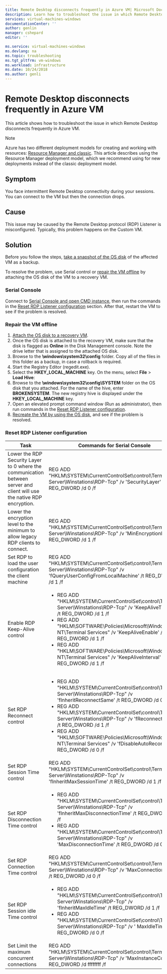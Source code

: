 ```yaml
---
title: Remote Desktop disconnects frequently in Azure VM| Microsoft Docs
description: Learn how to troubleshoot the issue in which Remote Desktop disconnects frequently in Azure VM.
services: virtual-machines-windows
documentationCenter: ''
author: genlin
manager: cshepard
editor: ''

ms.service: virtual-machines-windows
ms.devlang: na
ms.topic: troubleshooting
ms.tgt_pltfrm: vm-windows
ms.workload: infrastructure
ms.date: 10/24/2018
ms.author: genli
---
```


# Remote Desktop disconnects frequently in Azure VM

This article shows how to troubleshoot the issue in which Remote Desktop disconnects frequently in Azure VM.

> [!NOTE] 
> Azure has two different deployment models for creating and working with resources: 
[Resource Manager and classic](../../azure-resource-manager/resource-manager-deployment-model.md). This article describes using the Resource Manager deployment model, which we recommend using for new deployments instead of the classic deployment model.

## Symptom 

You face intermittent Remote Desktop connectivity during your sessions. You can connect to the VM but then the connection drops.

## Cause

This issue may be caused by the Remote Desktop protocol (RDP) Listener is misconfigured. Typically, this problem happens on the Custom VM.

## Solution

Before you follow the steps, [take a snapshot of the OS disk](../windows/snapshot-copy-managed-disk.md) of the affected VM as a backup. 

To resolve the problem, use Serial control or [repair the VM offline](#repair-the-vm-offline) by attaching the OS disk of the VM to a recovery VM.

### Serial Console 

Connect to [Serial Console and open CMD instance](./serial-console-windows.md), then run the commands in the [Reset RDP Listener configuration](#reset-rdp-listener-configuration) section. After that, restart the VM to see if the problem is resolved.

### Repair the VM offline

1. [Attach the OS disk to a recovery VM](../windows/troubleshoot-recovery-disks-portal.md).
2. Once the OS disk is attached to the recovery VM, make sure that the disk is flagged as **Online** in the Disk Management console. Note the drive letter that is assigned to the attached OS disk.
3. Browse to the **\windows\system32\config** folder. Copy all of the files in this folder as a backup, in case a rollback is required.
4. Start the Registry Editor (regedit.exe).
5. Select the **HKEY_LOCAL_MACHINE** key. On the menu, select **File** > **Load Hive**:
6. Browse to the **\windows\system32\config\SYSTEM** folder on the OS disk that you attached. For the name of the hive, enter **BROKENSYSTEM**. The new registry hive is displayed under the **HKEY_LOCAL_MACHINE** key. 
7. Open an elevated prompt command window (Run as administrator), then run commands in the [Reset RDP Listener configuration](#reset-rdp-listener-configuration). 
8. [Recreate the VM by using the OS disk](../windows/troubleshoot-recovery-disks-portal.md), and see if the problem is resolved.


### Reset RDP Listener configuration

| Task                                                                                                                        |Commands for Serial Console                                                                                                                                                                                                                                                                                                                                                                                                    |Commands for Repair the VM offline                                                                                                                                                                                                                                                                                                                                                                                                          |
|-----------------------------------------------------------------------------------------------------------------------------|-------------------------------------------------------------------------------------------------------------------------------------------------------------------------------------------------------------------------------------------------------------------------------------------------------------------------------------------------------------------------------------------------------------------|--------------------------------------------------------------------------------------------------------------------------------------------------------------------------------------------------------------------------------------------------------------------------------------------------------------------------------------------------------------------------------------------------------------------------------|
| Lower the RDP   Security Layer to 0 where the communication between server and client will   use the native RDP encryption. | REG ADD   "HKLM\SYSTEM\CurrentControlSet\control\Terminal   Server\Winstations\RDP-Tcp" /v 'SecurityLayer' /t REG_DWORD /d 0 /f                                                                                                                                                                                                                                                                                   | REG ADD   "HKLM\BROKENSYSTEM\ControlSet001\control\Terminal   Server\Winstations\RDP-Tcp" /v 'SecurityLayer' /t REG_DWORD /d 0 /f                                                                                                                                                                                                                                                                                              |
| Lower the   encryption level to the minimum to allow legacy RDP clients to connect.                                         | REG ADD   "HKLM\SYSTEM\CurrentControlSet\control\Terminal   Server\Winstations\RDP-Tcp" /v 'MinEncryptionLevel' /t REG_DWORD /d 1 /f                                                                                                                                                                                                                                                                              | REG ADD   "HKLM\BROKENSYSTEM\ControlSet001\control\Terminal   Server\Winstations\RDP-Tcp" /v 'MinEncryptionLevel' /t REG_DWORD /d 1 /f                                                                                                                                                                                                                                                                                         |
| Set RDP to load the   user configuration the client machine                                                                 | REG ADD   "HKLM\SYSTEM\CurrentControlSet\control\Terminal   Server\Winstations\RDP-Tcp" /v 'fQueryUserConfigFromLocalMachine' /t   REG_DWORD /d 1 /f                                                                                                                                                                                                                                                              | REG ADD   "HKLM\BROKENSYSTEM\ControlSet001\control\Terminal   Server\Winstations\RDP-Tcp" /v 'fQueryUserConfigFromLocalMachine' /t   REG_DWORD /d 1 /f                                                                                                                                                                                                                                                                         |
| Enable RDP   Keep-Alive control                                                                                             |  <ul><li>REG ADD   "HKLM\SYSTEM\CurrentControlSet\control\Terminal  Server\Winstations\RDP-Tcp" /v 'KeepAliveTimeout' /t REG_DWORD /d 1   /f </li><li>REG ADD "HKLM\SOFTWARE\Policies\Microsoft\Windows NT\Terminal   Services" /v 'KeepAliveEnable' /t REG_DWORD /d 1 /f  </li><li> REG ADD   "HKLM\SOFTWARE\Policies\Microsoft\Windows NT\Terminal Services" /v   'KeepAliveInterval' /t REG_DWORD /d 1 /f </li></ul>                 | <ul><li>REG ADD "HKLM\BROKENSYSTEM\ControlSet001\control\Terminal   Server\Winstations\RDP-Tcp" /v 'KeepAliveTimeout' /t REG_DWORD /d 1 /f </li><li>        REG ADD   "HKLM\BROKENSOFTWARE\Policies\Microsoft\Windows NT\Terminal   Services" /v 'KeepAliveEnable' /t REG_DWORD /d 1 /f  </li><li> REG ADD            "HKLM\BROKENSOFTWARE\Policies\Microsoft\Windows NT\Terminal   Services" /v 'KeepAliveInterval' /t REG_DWORD /d 1 /f </li></ul>    |
| Set RDP Reconnect   control                                                                                                 |  <ul><li>REG ADD   "HKLM\SYSTEM\CurrentControlSet\control\Terminal   Server\Winstations\RDP-Tcp" /v 'fInheritReconnectSame' /t REG_DWORD /d 0   /f </li><li>    REG ADD "HKLM\SYSTEM\CurrentControlSet\control\Terminal   Server\Winstations\RDP-Tcp" /v 'fReconnectSame' /t REG_DWORD /d 1   /f  </li><li>  REG ADD "HKLM\SOFTWARE\Policies\Microsoft\Windows NT\Terminal   Services" /v 'fDisableAutoReconnect' /t REG_DWORD /d 0 /f </li></ul> |  <ul><li>REG ADD   "HKLM\BROKENSYSTEM\ControlSet001\control\Terminal   Server\Winstations\RDP-Tcp" /v 'fInheritReconnectSame' /t  REG_DWORD /d 0 /f </li><li> REG ADD "HKLM\BROKENSYSTEM\ControlSet001\control\Terminal   Server\Winstations\RDP-Tcp" /v 'fReconnectSame' /t REG_DWORD /d 1 /f      </li><li>   REG ADD   "HKLM\BROKENSOFTWARE\Policies\Microsoft\Windows NT\Terminal   Services" /v 'fDisableAutoReconnect' /t REG_DWORD /d 0 /f  </li></ul>   |
| Set RDP Session   Time control                                                                                              |  REG ADD   "HKLM\SYSTEM\CurrentControlSet\control\Terminal   Server\Winstations\RDP-Tcp" /v 'fInheritMaxSessionTime' /t REG_DWORD /d   1 /f                                                                                                                                                                                                                                                                       | REG ADD   "HKLM\BROKENSYSTEM\ControlSet001\control\Terminal   Server\Winstations\RDP-Tcp" /v 'fInheritMaxSessionTime' /t REG_DWORD /d   1 /f                                                                                                                                                                                                                                                                                   |
| Set RDP   Disconnection Time control                                                                                        | <ul><li>REG ADD "HKLM\SYSTEM\CurrentControlSet\control\Terminal   Server\Winstations\RDP-Tcp" /v 'fInheritMaxDisconnectionTime' /t   REG_DWORD /d 1 /f   </li><li>    REG ADD "HKLM\SYSTEM\CurrentControlSet\control\Terminal   Server\Winstations\RDP-Tcp" /v 'MaxDisconnectionTime' /t REG_DWORD /d 0   /f   </ul></li>                                                                                                                    |  <ul><li>REG ADD "HKLM\BROKENSYSTEM\ControlSet001\control\Terminal   Server\Winstations\RDP-Tcp" /v 'fInheritMaxDisconnectionTime' /t   REG_DWORD /d 1 /f    </li><li>     REG ADD "HKLM\BROKENSYSTEM\ControlSet001\control\Terminal   Server\Winstations\RDP-Tcp" /v 'MaxDisconnectionTime' /t REG_DWORD /d 0   /f </ul></li>                                                                                                                                |
| Set RDP   Connection Time control                                                                                           |  REG ADD   "HKLM\SYSTEM\CurrentControlSet\control\Terminal   Server\Winstations\RDP-Tcp" /v 'MaxConnectionTime' /t REG_DWORD /d 0 /f                                                                                                                                                                                                                                                                              | REG   ADD "HKLM\BROKENSYSTEM\ControlSet001\control\Terminal   Server\Winstations\RDP-Tcp" /v 'MaxConnectionTime' /t REG_DWORD /d 0 /f                                                                                                                                                                                                                                                                                          |
| Set RDP Session   idle Time control                                                                                         |   <ul><li>REG ADD   "HKLM\SYSTEM\CurrentControlSet\control\Terminal   Server\Winstations\RDP-Tcp" /v 'fInheritMaxIdleTime' /t REG_DWORD /d 1   /f   </li><li>          REG ADD "HKLM\SYSTEM\CurrentControlSet\control\Terminal   Server\Winstations\RDP-Tcp" /v ' MaxIdleTime' /t REG_DWORD /d 0 /f      </ul></li>                                                                                                                         |  <ul><li>REG ADD   "HKLM\BROKENSYSTEM\ControlSet001\control\Terminal   Server\Winstations\RDP-Tcp" /v 'fInheritMaxIdleTime' /t REG_DWORD /d 1   /f          </li><li>    REG ADD "HKLM\BROKENSYSTEM\ControlSet001\control\Terminal   Server\Winstations\RDP-Tcp" /v ' MaxIdleTime' /t REG_DWORD /d 0 /f   </ul></li>                                                                                                                                  |
|Set Limit the maximum concurrent connections                                                                                                                       |         REG ADD "HKLM\SYSTEM\CurrentControlSet\control\Terminal Server\Winstations\RDP-Tcp" /v 'MaxInstanceCount' /t REG_DWORD /d ffffffff /f                                                                                                                                                                                                                                                                                                                                                                                                      |        REG ADD "HKLM\BROKENSYSTEM\ControlSet001\control\Terminal Server\Winstations\RDP-Tcp" /v 'MaxInstanceCount' /t REG_DWORD /d ffffffff /f                                                                                                                                                                                                                                                                                                                                                                                                                 |

